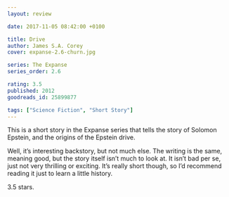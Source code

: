 ```yaml
---
layout: review

date: 2017-11-05 08:42:00 +0100

title: Drive
author: James S.A. Corey
cover: expanse-2.6-churn.jpg

series: The Expanse
series_order: 2.6

rating: 3.5
published: 2012
goodreads_id: 25899877

tags: ["Science Fiction", "Short Story"]
---
```


This is a short story in the Expanse series that tells the story of Solomon Epstein, and the origins of the Epstein drive.

<!--more-->

Well, it’s interesting backstory, but not much else. The writing is the same, meaning good, but the story itself isn’t much to look at. It isn’t bad per se, just not very thrilling or exciting. It’s really short though, so I’d recommend reading it just to learn a little history.

3.5 stars.
